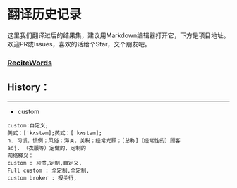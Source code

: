# 翻译历史记录 
这里我们翻译过后的结果集，建议用Markdown编辑器打开它，下方是项目地址。欢迎PR或Issues，喜欢的话给个Star，交个朋友吧。
### [ReciteWords](https://github.com/BolexLiu/ReciteWords)

## History：

---

- custom
```
custom:自定义;
美式：['kʌstəm];英式：['kʌstəm];
n. 习惯，惯例；风俗；海关，关税；经常光顾；[总称]（经常性的）顾客
adj. （衣服等）定做的，定制的
网络释义：
custom : 习惯,定制,自定义,
Full custom : 全定制,全定制,
custom broker : 报关行,
```
